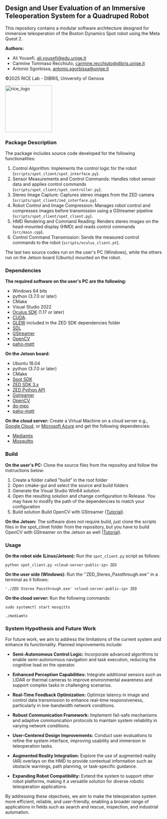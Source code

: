 ## Design and User Evaluation of an Immersive Teleoperation System for a Quadruped Robot

This repository contains a modular software architecture designed for immersive teleoperation of the Boston Dynamics Spot robot using the Meta Quest 2.


**Authors:** 
  - Ali Yousefi, ali.yousefi@edu.unige.it
  - Carmine Tommaso Recchiuto, carmine.recchiuto@dibris.unige.it
  - Antonio Sgorbissa, antonio.sgorbissa@unige.it
    
©2025 RICE Lab - DIBRIS, University of Genova
<p align="left">
<img src="https://github.com/user-attachments/assets/0fdac2aa-7100-4caa-9191-df72cb55c8be" width="150" title="rice_logo">
</p>

### Package Description
The package includes source code developed for the following functionalities:

1. Control Algorithm: Implements the control logic for the robot (``scripts/spot_client/spot_interface.py``).
2. Sensor Measurements and Control Commands: Handles robot sensor data and applies control commands (``scripts/spot_client/spot_controller.py``).
3. Stereo Image Capture: Captures stereo images from the ZED camera (``scripts/spot_client/zed_interface.py``).
4. Robot Control and Image Compression: Manages robot control and compresses images before transmission using a GStreamer pipeline (``scripts/spot_client/spot_client.py``).
5. HMD Rendering and Command Reading: Renders stereo images on the head-mounted display (HMD) and reads control commands (``src/main.cpp``).
6. Control Command Transmission: Sends the measured control commands to the robot (``scripts/oculus_client.pt``).

The last two source codes run on the user's PC (Windows), while the others run on the Jetson board (Ubuntu) mounted on the robot.

### Dependencies
**The required software on the user's PC are the following:**
- Windows 64 bits
- python (3.7.0 or later)
- CMake 
- Visual Studio 2022
- [Oculus SDK](https://developer.oculus.com/downloads/package/oculus-sdk-for-windows/) (1.17 or later)
- [CUDA](https://developer.nvidia.com/cuda-downloads).
- [GLEW](https://glew.sourceforge.net/) included in the ZED SDK dependencies folder
- [SDL](https://github.com/libsdl-org/SDL/releases/tag/release-2.30.1)
- [GStreamer](https://gstreamer.freedesktop.org/documentation/installing/on-windows.html?gi-language=missing:%20GSTREAMER_LIBRARY%20GSTREAMER_BASE_LIBRARY%20GSTREAMER_BASE_INCLUDE_DIR)
- [OpenCV](https://docs.opencv.org/4.x/d3/d52/tutorial_windows_install.html)
- [paho-mqtt](https://pypi.org/project/paho-mqtt/)

**On the Jetson board:**
- Ubuntu 18.04
- python (3.7.0 or later)
- CMake
- [Spot SDK](https://dev.bostondynamics.com/)
- [ZED SDK 3.x](https://www.stereolabs.com/developers) 
- [ZED Python API](https://www.stereolabs.com/docs/app-development/python/install)
- [Gstreamer](https://gstreamer.freedesktop.org/documentation/installing/on-linux.html?gi-language=missing:%20GSTREAMER_LIBRARY%20GSTREAMER_BASE_LIBRARY%20GSTREAMER_BASE_INCLUDE_DIR)
- [OpenCV](https://docs.opencv.org/4.x/d2/de6/tutorial_py_setup_in_ubuntu.html)
- [do-mpc](https://www.do-mpc.com/en/latest/installation.html)
- [paho-mqtt](https://pypi.org/project/paho-mqtt/)

**On the cloud server:**
Create a Virtual Machine on a cloud server e.g., [Google Cloud](https://cloud.google.com/gcp?utm_source=google&utm_medium=cpc&utm_campaign=emea-it-all-en-bkws-all-all-trial-e-gcp-1707574&utm_content=text-ad-none-any-DEV_c-CRE_500236788708-ADGP_Hybrid+%7C+BKWS+-+EXA+%7C+Txt+-+GCP+-+General+-+v1-KWID_43700060384861753-kwd-6458750523-userloc_1008337&utm_term=KW_google%20cloud-NET_g-PLAC_&&gad_source=1&gclid=CjwKCAiAkc28BhB0EiwAM001TZVxUwbj72gOj4Y6C4xPtYfWtdJU1TFi5W-UiXgAR-4iRHT6YesYVRoCoVMQAvD_BwE&gclsrc=aw.ds), or [Microsoft Azure](https://azure.microsoft.com/en-us/pricing/purchase-options/azure-account/search?icid=free-search&ef_id=_k_CjwKCAiAkc28BhB0EiwAM001TbAAdZrGIjKV1fpHcYiFBH7cSAsD0j858p8zGkIlAga3w0IMXil1bRoCnxMQAvD_BwE_k_&OCID=AIDcmmy6frl1tq_SEM__k_CjwKCAiAkc28BhB0EiwAM001TbAAdZrGIjKV1fpHcYiFBH7cSAsD0j858p8zGkIlAga3w0IMXil1bRoCnxMQAvD_BwE_k_&gad_source=1&gclid=CjwKCAiAkc28BhB0EiwAM001TbAAdZrGIjKV1fpHcYiFBH7cSAsD0j858p8zGkIlAga3w0IMXil1bRoCnxMQAvD_BwE) and get the following dependencies:
- [Mediamtx](https://github.com/bluenviron/mediamtx#corrupted-frames)
- [Mosquitto](https://mosquitto.org/download/)

### Build
**On the user's PC:**
Clone the source files from the repositoy and follow the instructions below: 
1. Create a folder called "build" in the root folder
2. Open cmake-gui and select the source and build folders
3. Generate the Visual Studio Win64 solution
4. Open the resulting solution and change configuration to Release. You may have to modify the path of the dependencies to match your configuration
5. Build solution
Build OpenCV with GStreamer ([Tutorial](https://galaktyk.medium.com/how-to-build-opencv-with-gstreamer-b11668fa09c)).

**On the Jetson:**
The software does not require build, just clone the scripts files in the spot_clinet folder from the repository, but you have to build OpenCV with GStreamer on the Jetson as well ([Tutorial](https://galaktyk.medium.com/how-to-build-opencv-with-gstreamer-b11668fa09c)).

### Usage
**On the robot side (Linux/Jetson):** Run the ``spot_client.py`` script as follows:
```
python spot_client.py <cloud-server-public-ip> ZED
```
**On the user side (Windows):** Run the ''ZED_Stereo_Passthrough.exe'' in a terminal as it follows:
```
'./ZED Stereo Passthrough.exe' <cloud-server-public-ip> ZED
```
**On the cloud server:** Run the following commands:
```
sudo systemctl start mosqitto
```
```
./mediamtx
```

### System Hypothesis and Future Work
For future work, we aim to address the limitations of the current system and enhance its functionality. Planned improvements include:

- **Semi-Autonomous Control Logic:** Incorporate advanced algorithms to enable semi-autonomous navigation and task execution, reducing the cognitive load on the operator.

- **Enhanced Perception Capabilities:** Integrate additional sensors such as LIDAR or thermal cameras to improve environmental awareness and support complex tasks in challenging scenarios.

- **Real-Time Feedback Optimization:** Optimize latency in image and control data transmission to enhance real-time responsiveness, particularly in low-bandwidth network conditions.

- **Robust Communication Framework:** Implement fail-safe mechanisms and adaptive communication protocols to maintain system reliability in varying network conditions.

- **User-Centered Design Improvements:** Conduct user evaluations to refine the system interface, improving usability and immersion in teleoperation tasks.

- **Augmented Reality Integration:** Explore the use of augmented reality (AR) overlays on the HMD to provide contextual information such as obstacle warnings, path planning, or task-specific guidance.

- **Expanding Robot Compatibility:** Extend the system to support other robot platforms, making it a versatile solution for diverse robotic teleoperation applications.

By addressing these objectives, we aim to make the teleoperation system more efficient, reliable, and user-friendly, enabling a broader range of applications in fields such as search and rescue, inspection, and industrial automation.


